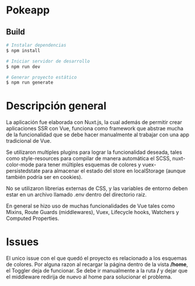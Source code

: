 # Pokeapp

## Build

```bash
# Instalar dependencias
$ npm install

# Iniciar servidor de desarrollo
$ npm run dev

# Generar proyecto estático
$ npm run generate
```

# Descripción general

La aplicación fue elaborada con Nuxt.js, la cual además de permitir crear aplicaciones SSR con Vue, funciona como framework que abstrae mucha de la funcionalidad que se debe hacer manualmente al trabajar con una app tradicional de Vue.

Se utilizaron multiples plugins para lograr la funcionalidad deseada, tales como style-resources para compilar de manera automática el SCSS, nuxt-color-mode para tener múltiples esquemas de colores y vuex-persistedstate para almacenar el estado del store en localStorage (aunque también podría ser en cookies).

No se utilizaron librerias externas de CSS, y las variables de entorno deben estar en un archivo llamado .env dentro del directorio raiz.

En general se hizo uso de muchas funcionalidades de Vue tales como Mixins, Route Guards (middlewares), Vuex, Lifecycle hooks, Watchers y Computed Properties.

# Issues

El unico issue con el que quedó el proyecto es relacionado a los esquemas de colores. Por alguna razon al recargar la página dentro de la vista **/home**, el Toggler deja de funcionar. Se debe ir manualmente a la ruta **/** y dejar que el middleware redirija de nuevo al home para solucionar el problema.

